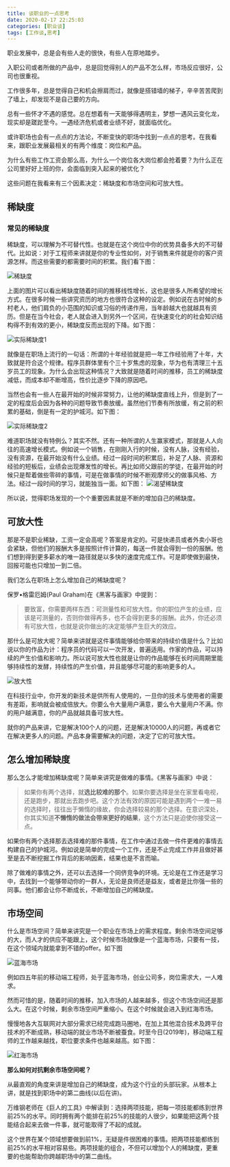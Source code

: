 ```yaml
---
title: 谈职业的一点思考
date: 2020-02-17 22:25:03
categories: [职业谈]
tags: [工作谈,思考]
---
```


职业发展中，总是会有些人走的很快，有些人在原地踏步。

入职公司或者所做的产品中，总是回觉得别人的产品不怎么样，市场反应很好，公司也很重视。

工作很多年，总是觉得自己和机会擦肩而过，就像是搭错墙的梯子，辛辛苦苦爬到了墙上，却发现不是自己要的方向。

总有一些怀才不遇的感觉。总在想着有一天能够得遇明主，梦想一遇风云变化龙，现实却是蹉跎至今。一遇经济危机或者业绩不好，就面临优化。

或许职场也会有一点点的方法论，不断变快的职场中找到一点点的思考。在我看来，跟职业发展最相关的有两个维度：岗位和产品。

为什么有些工作工资会那么高，为什么一个岗位各大岗位都会抢着要？为什么正在公司里好好上班的你，会面临到突入起来的被优化？

这些问题在我看来有三个因素决定：稀缺度和市场空间和可放大性。

<!--more -->

## 稀缺度

### 常见的稀缺度

稀缺度，可以理解为不可替代性。也就是在这个岗位中你的优势具备多大的不可替代。比如说：对于工程师来讲就是你的专业性如何，对于销售来件就是你的客户资源怎样。而这些需要的都需要时间的积累。我们看下图：

![稀缺度](https://imagerepos.oss-cn-beijing.aliyuncs.com/images/20191216154704.png)

上面的图片可以看出稀缺度随着时间的推移线性增长，这也是很多人所希望的增长方式。在很多时候一些讲究资历的地方也很符合这种的设定。例如说在古时候的乡村老人，他们肩负的小范围的知识或习俗的传递作用，当年龄越大也就越具有资历。但是在当今社会，老人就会进入到另外一个区间，在快速变化的的社会知识结构得不到有效的更小，稀缺度反而出现的下降。如下图：

![实际稀缺度1](https://imagerepos.oss-cn-beijing.aliyuncs.com/images/20191216160734.png)

就像是在职场上流行的一句话：所谓的十年经验就是把一年工作经验用了十年，大致就是符合这个规律。程序员群体里有个三十岁焦虑的现象，华为也有清理三十五岁员工的现象。为什么会出现这种情况？大致就是随着时间的推移，员工的稀缺度减低，而成本却不断增高，性价比逐步下降的原因吧。

当然也会有一些人在最开始的时候非常努力，让他的稀缺度直线上升，但是到了一定的程度后会因为各种的问题导致节奏放缓。虽然他们节奏有所放缓，有之前的积累的基础，倒是有一定的护城河。如下图：

![实际稀缺度2](https://imagerepos.oss-cn-beijing.aliyuncs.com/images/20191216160812.png)

难道职场就没有特例么？其实不然。还有一种所谓的人生赢家模式，那就是人人向往的高速增长模式。例如说一个销售，在刚刚入行的时候，没有人脉，没有经验，没有资源，在最开始没有什么业绩。经过一段时间的积累后，补足了人脉、资源和经验的短板后，业绩会出现爆发性的增长。再比如师父跟前的学徒，在最开始的时候只是帮着做些零碎的事情，可是在做事情的时候不断观摩师父的做事风格、方法。经过一段时间的学习，就能独当一面。如下图：
![渴望稀缺度](https://imagerepos.oss-cn-beijing.aliyuncs.com/images/20191216155923.png)

所以说，觉得职场发现的一个个重要因素就是不断的增加自己的稀缺度。

## 可放大性

那是不是职业稀缺，工资一定会高呢？答案是肯定的。可是快递员或者外卖小哥也会紧缺，但他们的报酬大多是按照计件计算的，每送一件就会得到一份的报酬。他们想到得到更多薪水的唯一路径就是以多快的速度完成工作。可是即使做到最快，回报可能也只增加一到二倍。

我们怎么在职场上怎么增加自己的稀缺度呢？

保罗•格雷厄姆(Paul Graham)在《黑客与画家》中提到：

> 要致富，你需要两样东西：可测量性和可放大性。你的职位产生的业绩，应该是可测量的，否则你做得再多，也不会得到更多的报酬。此外，你还必须有可放大性，也就是说你做出的决定能够产生巨大的效应。

那什么是可放大呢？简单来讲就是这件事情能够给你带来的持续价值是什么？比如说以你的作品为计：程序员的代码可以一次开发，普遍适用。作家的作品，可以持续的产生价值和影响力。所以说可放大性也就是让你的作品能够在长时间周期里能够持续性的发酵，持续性的产生价值，并且能够尽可能的影响更多的人。

![放大性](https://imagerepos.oss-cn-beijing.aliyuncs.com/images/20191217175325.png)

在科技行业中，你开发的新技术是供所有人使用的，一旦你的技术与使用者的需要有差距，影响就会被成倍放大。你要么令大量用户满意，要么令大量用户不满。你的用户越满意，你的产品就越具备可放大性。

就你的产品来讲，它是解决100个人的问题，还是解决10000人的问题，再或者它在解决更多人的问题。产品本身需要解决的问题，决定了它的可放大性。

## 怎么增加稀缺度

那么怎么才能增加稀缺度呢？简单来讲究是做难的事情。《黑客与画家》中说：

> 如果你有两个选择，就**选比较难的那个**。如果你要选择是坐在家里看电视，还是跑步，那就出去跑步吧。这个方法有效的原因可能是遇到两个一难一易的选择时，往往出于懒惰的缘故，你会选择较易的那个选择。在意识深处，你其实知道**不懒惰的做法会带来更好的结果**，这个方法只是迫使你接受这一点。

如果你有两个选择那去选择难的那件事情，在工作中通过去做一件件更难的事情去构建自己的护城河。例如说是简单的完成一个工作，还是不止完成工作并且做好甚至是去不断挖掘工作背后的影响因素，结果也是不言而喻。

除了做难的事情之外，还可以去选择一个同侪竞争的环境。无论是在工作还是学习中，去找到一个能够带动你的一群人，无论是良师还是益友，或者是比你强一些的同事。他们都会让你不断成长，不断增加自己的稀缺度。

## 市场空间

什么是市场空间？简单来讲究是一个职业在市场上的需求程度。剩余市场空间足够的大，而人才的供应不能跟上，这个时候市场就像是一个蓝海市场，只要有一技，在这个领域内就能拿到不错的offer。如下图

![蓝海市场](https://imagerepos.oss-cn-beijing.aliyuncs.com/images/20191216161639.png)

例如四五年前的移动端工程师，处于蓝海市场，创业公司多，岗位需求大，一人难求。

然而可惜的是，随着时间的推移，加入市场的人越来越多，但这个市场空间还是那么大。在这个时候，剩余市场空间严重缩小。在这个时候就会进入到红海市场。

慢慢地各大互联网对大部分需求已经完成跑马圈地，在加上其他混合技术及跨平台技术的不断成熟，移动端的就业市场不断被蚕食。时至今日(2019年)，移动端工程师的工作越来越找，职位要求条件也越来越高。如下图：

![红海市场](https://imagerepos.oss-cn-beijing.aliyuncs.com/images/20191216161713.png)

**那么如何对抗剩余市场空间呢？**

从最直观的角度来讲是增加自己的稀缺度，成为这个行业的头部玩家。从根本上讲，就是找到职场中的第二曲线(以后在讲)。

万维钢老师在《巨人的工具》中解读到：选择两项技能，把每一项技能都练到世界前25%的水平。同时拥有两个能排在前25%的技能的人很少，如果能把这两个技能结合起来去做一件事，就可能取得了不起的成就。

这个世界在某个领域想要做到前1%，无疑是件很困难的事情。把两项技能都练到前25%的水平相对容易些。两项技能的组合，不但可以增加个人的稀缺度，更重要的也能帮助你跨越职场中的第二曲线。
